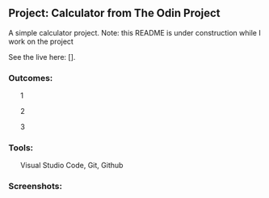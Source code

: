 <h2>Project: Calculator from The Odin Project</h2>
<p>A simple calculator project. Note: this README is under construction while I work on the project</p>
<p>See the live here: [].</p>
<h3>Outcomes:</h3>
<ul>1</ul>
<ul>2</ul>
<ul>3</ul>
<h3>Tools:</h3>
<ul>Visual Studio Code, Git, Github</ul>
<h3>Screenshots:</h3>
